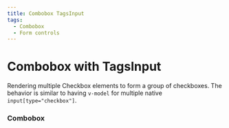 ```yaml
---
title: Combobox TagsInput
tags:
  - Combobox
  - Form controls
---
```


# Combobox with TagsInput

<Description>

Rendering multiple Checkbox elements to form a group of checkboxes. The behavior is similar to having `v-model` for multiple native `input[type="checkbox"]`.

</Description>

<Tags />

<ComponentPreview type="example"  name="ComboboxTagsInput" />

<ExampleSection>

### Combobox

</ExampleSection>
